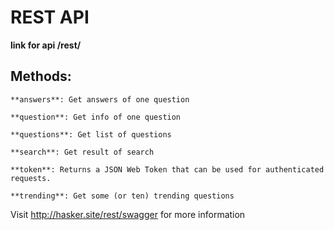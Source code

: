 # REST API

**link for api /rest/**  

## Methods:
```
**answers**: Get answers of one question  

**question**: Get info of one question  

**questions**: Get list of questions  

**search**: Get result of search  

**token**: Returns a JSON Web Token that can be used for authenticated requests.  

**trending**: Get some (or ten) trending questions  
```

Visit http://hasker.site/rest/swagger for more information
